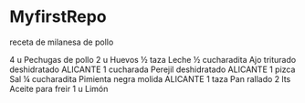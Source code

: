 # MyfirstRepo

receta de milanesa de pollo

 4 u Pechugas de pollo
 2 u Huevos
 ½ taza Leche
 ½ cucharadita Ajo triturado deshidratado ALICANTE
 1 cucharada Perejil deshidratado ALICANTE
 1 pizca Sal
 ¼ cucharadita Pimienta negra molida ALICANTE
 1 taza Pan rallado
 2 lts Aceite para freir
 1 u Limón